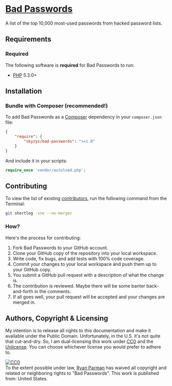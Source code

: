 # [Bad Passwords](http://github.com/skyzyx/bad-passwords)

A list of the top 10,000 most-used passwords from hacked password lists.


## Requirements
### Required
The following software is **required** for Bad Passwords to run:

* [PHP] 5.3.0+

## Installation

### Bundle with Composer (recommended!)
To add Bad Passwords as a [Composer] dependency in your `composer.json` file:

```json
{
    "require": {
        "skyzyx/bad-passwords": ">=1.0"
    }
}
```

And include it in your scripts:

```php
require_once 'vendor/autoload.php';
```

## Contributing
To view the list of existing [contributors](/skyzyx/bad-passwords/graphs/contributors), run the following command from the Terminal:

```bash
git shortlog -sne --no-merges
```

### How?
Here's the process for contributing:

1. Fork Bad Passwords to your GitHub account.
2. Clone your GitHub copy of the repository into your local workspace.
3. Write code, fix bugs, and add tests with 100% code coverage.
4. Commit your changes to your local workspace and push them up to your GitHub copy.
5. You submit a GitHub pull request with a description of what the change is.
6. The contribution is reviewed. Maybe there will be some banter back-and-forth in the comments.
7. If all goes well, your pull request will be accepted and your changes are merged in.


## Authors, Copyright & Licensing

My intention is to release all rights to this documentation and make it available under the Public Domain. Unfortunately, in the U.S. it's not quite that cut-and-dry. So, I am dual-licensing this work under [CC0](LICENSE-CC0) and the [Unlicense](LICENSE-UNLICENSE). You can choose whichever license you would prefer to adhere to.

<p xmlns:dct="http://purl.org/dc/terms/" xmlns:vcard="http://www.w3.org/2001/vcard-rdf/3.0#">
  <a rel="license"
     href="http://creativecommons.org/publicdomain/zero/1.0/">
    <img src="http://i.creativecommons.org/p/zero/1.0/88x31.png" style="border-style: none;" alt="CC0" />
  </a>
  <br />
  To the extent possible under law,
  <a rel="dct:publisher"
     href="https://github.com/skyzyx/php-coding-standards">
    <span property="dct:title">Ryan Parman</span></a>
  has waived all copyright and related or neighboring rights to
  "<span property="dct:title">Bad Passwords</span>".
This work is published from:
<span property="vcard:Country" datatype="dct:ISO3166"
      content="US" about="https://github.com/skyzyx/php-coding-standards">
  United States</span>.
</p>

  [PHP]: http://php.net
  [Composer]: https://getcomposer.org
